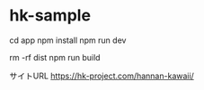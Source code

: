 # hk-sample

cd app
npm install
npm run dev

rm -rf dist
npm run build


サイトURL
https://hk-project.com/hannan-kawaii/
